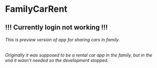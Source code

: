 # FamilyCarRent 

## !!! Currently login not working !!!

###### This is preview version of app for sharing cars in family.
###### Originally it was supposed to be a rental car app in the family, but in the end it wasn't needed so the development stopped.
